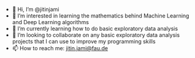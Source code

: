 - 👋 Hi, I’m @jitinjami
- 👀 I’m interested in learning the mathematics behind Machine Learning and Deep Learning algorithms
- 🌱 I’m currently learning how to do basic exploratory data analysis
- 💞️ I’m looking to collaborate on any basic exploratory data analysis projects that I can use to improve my programming skills
- 📫 How to reach me: jitin.jami@fau.de

<!---
jitinjami/jitinjami is a ✨ special ✨ repository because its `README.md` (this file) appears on your GitHub profile.
You can click the Preview link to take a look at your changes.
--->
